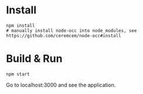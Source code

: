 # Install

```
npm install
# manually install node-occ into node_modules, see https://github.com/ceremcem/node-occ#install
```

# Build & Run 

```
npm start
```

Go to localhost:3000 and see the application.
